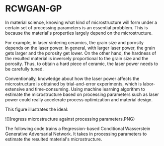 # RCWGAN-GP

<p>In material science, knowing what kind of microstructure will form under a certain set of processing parameters is an essential probblem. This is because the material's properties largely depend on the microstructure. <p>
<p>For example, in laser sintering ceramics, the grain size and porosity depends on the laser power. In general, with larger laser power, the grain gets larger and the porosity get lower. On the other hand, the hardness of the resulted material is inversely proportional to the grain size and the porosity. Thus, to obtain a hard piece of ceramic, the laser power needs to be carefully tuned.<p>
<p>Conventionally, knowledge about how the laser power affects the microstructure is obtained by trial-and-error experiments, which is labor-extensive and time-consuming. Using machine learning algorithm to estimate the microstructure based on processing parameters such as laser power could really accelerate process optimization and material design.<p>
<p>This figure illustrates the ideal:<p> 
![](regress microstructure against processing parameters.PNG)
<p>The following code trains a Regression-based Conditional Wasserstein Generative Adversarial Network. It takes in processing parameters to estimate the resulted material's microstructure.<p>
  
